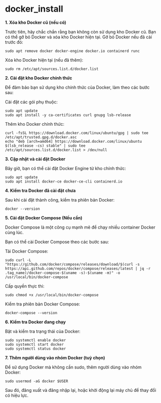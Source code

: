 # docker_install

**1. Xóa kho Docker cũ (nếu có)**

Trước tiên, hãy chắc chắn rằng bạn không còn sử dụng kho Docker cũ. Bạn có thể gỡ bỏ Docker và xóa kho Docker hiện tại.
Gỡ bỏ Docker nếu đã cài trước đó:

```
sudo apt remove docker docker-engine docker.io containerd runc
```

Xóa kho Docker hiện tại (nếu đã thêm):

```
sudo rm /etc/apt/sources.list.d/docker.list
```

**2. Cài đặt kho Docker chính thức**

Để đảm bảo bạn sử dụng kho chính thức của Docker, làm theo các bước sau:

Cài đặt các gói phụ thuộc:

```
sudo apt update
sudo apt install -y ca-certificates curl gnupg lsb-release
```

Thêm kho Docker chính thức:

```
curl -fsSL https://download.docker.com/linux/ubuntu/gpg | sudo tee /etc/apt/trusted.gpg.d/docker.asc
echo "deb [arch=amd64] https://download.docker.com/linux/ubuntu $(lsb_release -cs) stable" | sudo tee /etc/apt/sources.list.d/docker.list > /dev/null
```

**3. Cập nhật và cài đặt Docker**

Bây giờ, bạn có thể cài đặt Docker Engine từ kho chính thức:

```
sudo apt update
sudo apt install docker-ce docker-ce-cli containerd.io
```

**4. Kiểm tra Docker đã cài đặt chưa**

Sau khi cài đặt thành công, kiểm tra phiên bản Docker:

```
docker --version
```

**5. Cài đặt Docker Compose (Nếu cần)**

Docker Compose là một công cụ mạnh mẽ để chạy nhiều container Docker cùng lúc.

Bạn có thể cài Docker Compose theo các bước sau:

Tải Docker Compose:

```
sudo curl -L "https://github.com/docker/compose/releases/download/$(curl -s https://api.github.com/repos/docker/compose/releases/latest | jq -r .tag_name)/docker-compose-$(uname -s)-$(uname -m)" -o /usr/local/bin/docker-compose
```

Cấp quyền thực thi:

```
sudo chmod +x /usr/local/bin/docker-compose
```

Kiểm tra phiên bản Docker Compose:

```
docker-compose --version
```

**6. Kiểm tra Docker đang chạy**

Bật và kiểm tra trạng thái của Docker:

```
sudo systemctl enable docker
sudo systemctl start docker
sudo systemctl status docker
```

**7. Thêm người dùng vào nhóm Docker (tuỳ chọn)**

Để sử dụng Docker mà không cần sudo, thêm người dùng vào nhóm Docker:

```
sudo usermod -aG docker $USER
```

Sau đó, đăng xuất và đăng nhập lại, hoặc khởi động lại máy chủ để thay đổi có hiệu lực.

